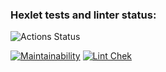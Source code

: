 ### Hexlet tests and linter status:

![Actions Status](/workflows/hexlet-check/badge.svg)

[![Maintainability](https://api.codeclimate.com/v1/badges/a99a88d28ad37a79dbf6/maintainability)](https://codeclimate.com/github/codeclimate/codeclimate/maintainability)
[![Lint Chek](https://github.com/Rost-is-love/frontend-project-lvl1/.github/workflows/)](https://github.com/Rost-is-love/frontend-project-lvl1/actions)
